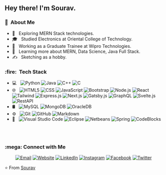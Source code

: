 <h2> Hey there! I'm Sourav.</h2>

<h3> 👨 &nbsp;About Me </h3>

- 🤔 &nbsp; Exploring MERN Stack technologies.
- 🎓 &nbsp; Studied Electronics at Oriental College of Technology.
- 💼 &nbsp; Working as a Graduate Trainee at Wipro Technologies.
- 🌱 &nbsp; Learning more about MERN, Data Science, Java Full Stack.
- ✍️ &nbsp; Sketching as a hobby.

<h3>:fire: &nbsp;Tech Stack</h3>

- 💻 &nbsp;
  ![Python](https://img.shields.io/badge/-Python-333333?style=flat&logo=python)
  ![Java](https://img.shields.io/badge/-Java-333333?style=flat&logo=Java&logoColor=007396)
  ![C++](https://img.shields.io/badge/-C++-333333?style=flat&logo=C%2B%2B&logoColor=00599C)
  ![C](https://img.shields.io/badge/-C-333333?style=flat&logo=c)
- 🌐 &nbsp;
  ![HTML5](https://img.shields.io/badge/-HTML5-333333?style=flat&logo=HTML5)
  ![CSS](https://img.shields.io/badge/-CSS-333333?style=flat&logo=CSS3&logoColor=1572B6)
  ![JavaScript](https://img.shields.io/badge/-JavaScript-333333?style=flat&logo=javascript)
  ![Bootstrap](https://img.shields.io/badge/-Bootstrap-333333?style=flat&logo=bootstrap&logoColor=563D7C)
  ![Node.js](https://img.shields.io/badge/-Node.js-333333?style=flat&logo=node.js)
  ![React](https://img.shields.io/badge/-React-333333?style=flat&logo=react)
  ![Tailwind](https://img.shields.io/badge/Tailwind-css-blue)
  ![Express.js](https://img.shields.io/badge/-Express-333333?style=flat&logo=express)
  ![Next.js](https://img.shields.io/badge/-Next-333333?style=flat&logo=next.js)
  ![Gatsby.js](https://img.shields.io/badge/-Gatsby-333333?style=flat&logo=gatsby)
  ![GraphQL](https://img.shields.io/badge/-GraphQL-333333?style=flat&logo=graphql)
  ![Svelte.js](https://img.shields.io/badge/-Svelte-333333?style=flat&logo=svelte)
  ![RestAPI](https://img.shields.io/badge/Rest-API-/blue)
- 🛢 &nbsp;
  ![MySQL](https://img.shields.io/badge/-MySQL-333333?style=flat&logo=mysql)
  ![MongoDB](https://img.shields.io/badge/-MongoDB-333333?style=flat&logo=mongodb)
  ![OracleDB](https://img.shields.io/badge/-Oracle-333333?style=flat&logo=oracle)
- ⚙️ &nbsp;
  ![Git](https://img.shields.io/badge/-Git-333333?style=flat&logo=git)
  ![GitHub](https://img.shields.io/badge/-GitHub-333333?style=flat&logo=github)
  ![Markdown](https://img.shields.io/badge/-Markdown-333333?style=flat&logo=markdown)
- 🔧 &nbsp;
  ![Visual Studio Code](https://img.shields.io/badge/-Visual%20Studio%20Code-333333?style=flat&logo=visual-studio-code&logoColor=007ACC)
  ![Eclipse](https://img.shields.io/badge/-Eclipse-333333?style=flat&logo=eclipse-ide&logoColor=2C2255)
  ![Netbeans](https://img.shields.io/badge/Netbeans-IDE-white)
  ![Spring](https://img.shields.io/badge/-Spring-333333?style=flat&logo=spring)
  ![CodeBlocks](https://img.shields.io/badge/CodeBlocks-IDE-blue)
<br/>
<br/>

<h3>  :mega: Connect with Me </h3>

<p align="center">
<a href="mailto:isauravshing@gmail.com"><img alt="Email" src="https://img.shields.io/badge/Email-isauravshing@gmail.com-yellow?style=flat-square&logo=gmail"></a>
<a href="https://sauraevshing-portfolio.netlify.app/"><img alt="Website" src="https://img.shields.io/badge/Portfolio-black?style=flat-square&logo=next.js"></a>
<a href="https://www.linkedin.com/in/sourav-kumar-823b7415b/"><img alt="LinkedIn" src="https://img.shields.io/badge/LinkedIn-Sourav%20Kumar%20-blue?style=flat-square&logo=linkedin"></a>
<a href="https://www.instagram.com/sauraevshing/"><img alt="Instagram" src="https://img.shields.io/badge/Instagram-Sauraevshing-red?style=flat-square&logo=instagram"></a>
<a href="https://www.facebook.com/sauraevshing/"><img alt="Facebook" src="https://img.shields.io/badge/Facebook-Sauraevshing-skyblue?style=flat-square&logo=facebook"></a>
<a href="https://twitter.com/thisis_souraev"><img alt="Twitter" src="https://img.shields.io/badge/Facebook-Souraev-blue?style=flat-square&logo=twitter"></a>
</p>

⭐️ From [Sourav](https://github.com/Souraevshing)
